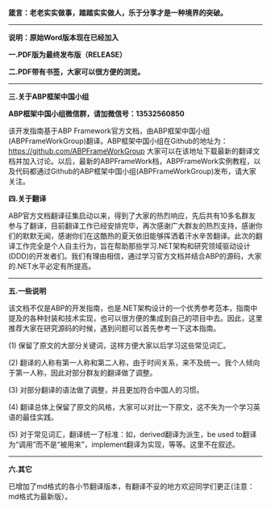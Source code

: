 **箴言：老老实实做事，踏踏实实做人，乐于分享才是一种境界的突破。**
                                                          
----------

**说明：原始Word版本现在已经加入**


**一.PDF版为最终发布版（RELEASE）**


**二.PDF带有书签，大家可以很方便的浏览。**


----------


**三.关于ABP框架中国小组**

**ABP框架中国小组微信群，请加微信号：13532560850**

该开发指南基于ABP Framework官方文档，由ABP框架中国小组(ABPFrameWorkGroup)翻译。ABP框架中国小组在Github的地址为：https://github.com/ABPFrameWorkGroup 大家可以在该地址下载最新的翻译文档并加入讨论。以后，最新的ABPFrameWork档，ABPFrameWork实例教程，以及代码都通过Github的ABP框架中国小组(ABPFrameWorkGroup)发布，请大家关注。

**四.关于翻译**

ABP官方文档翻译征集启动以来，得到了大家的热烈响应，先后共有10多名群友参与了翻译，目前翻译工作已经安排完毕，再次感谢广大群友的热烈支持，感谢你们的默默无闻，感谢你们在这酷热的夏天依旧能够挥洒着汗水辛苦翻译。此次的翻译工作完全是个人自主行为，旨在帮助那些学习.NET架构和研究领域驱动设计(DDD)的开发者们。我们有理由相信，通过学习官方文档并结合ABP的源码，大家的.NET水平必定有所提高。

----------


**五.一些说明**

该文档不仅是ABP的开发指南，也是.NET架构设计的一个优秀参考范本，指南中提及的各种封装和技术实现，也可以很方便的集成到自己的项目中去。因此，这里推荐大家在研究源码的时候，遇到问题可以首先参考一下这本指南。

(1) 保留了原文的大部分关键词，这样方便大家以后学习这些常见词汇。

(2) 翻译的人称有第一人称和第二人称，由于时间关系，来不及统一。我个人倾向于第一人称，因此对部分群友的翻译做了调整。

(3) 对部分翻译的语法做了调整，并且更加符合中国人的习惯。

(4) 翻译总体上保留了原文的风格，大家可以对比一下原文，这不失为一个学习英语的最佳实践。

(5) 对于常见词汇，翻译统一了标准：如，derived翻译为派生，be used to翻译为“调用”而不是“被用来”，implement翻译为实现，等等。这里不在叙述。

----------

**六.其它**

已增加了md格式的各小节翻译版本，有翻译不妥的地方欢迎同学们更正(注意：md格式为最新版）。
